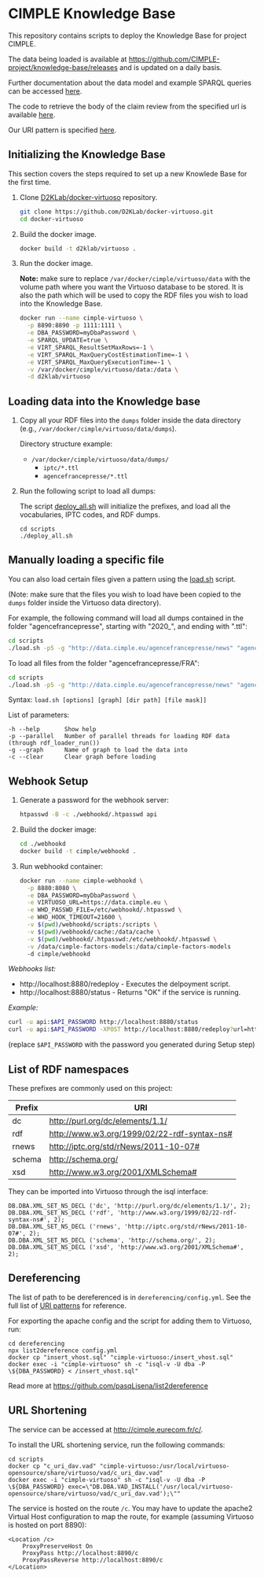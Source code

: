 # CIMPLE Knowledge Base

This repository contains scripts to deploy the Knowledge Base for project CIMPLE.

The data being loaded is available at https://github.com/CIMPLE-project/knowledge-base/releases and is updated on a daily basis.

Further documentation about the data model and example SPARQL queries can be accessed [here](./Documentation.md).

The code to retrieve the body of the claim review from the specified url is available [here](https://github.com/CIMPLE-project/claimreview-text-extractor).

Our URI pattern is specified [here](https://github.com/CIMPLE-project/converter/blob/main/URI-patterns.md).


## Initializing the Knowledge Base

This section covers the steps required to set up a new Knowlede Base for the first time.

1. Clone [D2KLab/docker-virtuoso](https://github.com/D2KLab/docker-virtuoso) repository.

    ```bash
    git clone https://github.com/D2KLab/docker-virtuoso.git
    cd docker-virtuoso
    ```

1. Build the docker image.

    ```bash
    docker build -t d2klab/virtuoso .
    ```

1. Run the docker image.

    **Note:** make sure to replace `/var/docker/cimple/virtuoso/data` with the volume path where you want the Virtuoso database to be stored. It is also the path which will be used to copy the RDF files you wish to load into the Knowledge Base.

    ```bash
    docker run --name cimple-virtuoso \
      -p 8890:8890 -p 1111:1111 \
      -e DBA_PASSWORD=myDbaPassword \
      -e SPARQL_UPDATE=true \
      -e VIRT_SPARQL_ResultSetMaxRows=-1 \
      -e VIRT_SPARQL_MaxQueryCostEstimationTime=-1 \
      -e VIRT_SPARQL_MaxQueryExecutionTime=-1 \
      -v /var/docker/cimple/virtuoso/data:/data \
      -d d2klab/virtuoso
    ```

## Loading data into the Knowledge base

1. Copy all your RDF files into the `dumps` folder inside the data directory (e.g., `/var/docker/cimple/virtuoso/data/dumps`).

    Directory structure example:

    - `/var/docker/cimple/virtuoso/data/dumps/`
      - `iptc/*.ttl`
      - `agencefrancepresse/*.ttl`

2. Run the following script to load all dumps:

    The script [deploy_all.sh](scripts/deploy_all.sh) will initialize the prefixes, and load all the vocabularies, IPTC codes, and RDF dumps.

    ```
    cd scripts
    ./deploy_all.sh
    ```

## Manually loading a specific file

You can also load certain files given a pattern using the [load.sh](scripts/load.sh) script.

(Note: make sure that the files you wish to load have been copied to the `dumps` folder inside the Virtuoso data directory).

For example, the following command will load all dumps contained in the folder "agencefrancepresse", starting with "2020_", and ending with ".ttl":

```bash
cd scripts
./load.sh -p5 -g "http://data.cimple.eu/agencefrancepresse/news" "agencefrancepresse" "2020_*.ttl"
```

To load all files from the folder "agencefrancepresse/FRA":

```bash
cd scripts
./load.sh -p5 -g "http://data.cimple.eu/agencefrancepresse/news" "agencefrancepresse/FRA" "*.*"
```

Syntax: `load.sh [options] [graph] [dir path] [file mask]]`

List of parameters:

```
-h --help       Show help
-p --parallel   Number of parallel threads for loading RDF data (through rdf_loader_run())
-g --graph      Name of graph to load the data into
-c --clear      Clear graph before loading
```

## Webhook Setup

1. Generate a password for the webhook server:

    ```bash
    htpasswd -B -c ./webhookd/.htpasswd api
    ```

1. Build the docker image:

    ```bash
    cd ./webhookd
    docker build -t cimple/webhookd .
    ```

1. Run webhookd container:

    ```bash
    docker run --name cimple-webhookd \
      -p 8880:8080 \
      -e DBA_PASSWORD=myDbaPassword \
      -e VIRTUOSO_URL=https://data.cimple.eu \
      -e WHD_PASSWD_FILE=/etc/webhookd/.htpasswd \
      -e WHD_HOOK_TIMEOUT=21600 \
      -v $(pwd)/webhookd/scripts:/scripts \
      -v $(pwd)/webhookd/cache:/data/cache \
      -v $(pwd)/webhookd/.htpasswd:/etc/webhookd/.htpasswd \
      -v /data/cimple-factors-models:/data/cimple-factors-models
      -d cimple/webhookd
    ```

*Webhooks list:*

* http://localhost:8880/redeploy - Executes the delpoyment script.
* http://localhost:8880/status - Returns "OK" if the service is running.

*Example:*

```bash
curl -u api:$API_PASSWORD http://localhost:8880/status
curl -u api:$API_PASSWORD -XPOST http://localhost:8880/redeploy?url=https%3A%2F%2Fgithub.com%2FMartinoMensio%2Fclaimreview-data%2Freleases%2Ftag%2F2023_08_22
```

(replace `$API_PASSWORD` with the password you generated during Setup step)

## List of RDF namespaces

These prefixes are commonly used on this project:

| Prefix | URI |
| - | - |
| dc | <http://purl.org/dc/elements/1.1/> |
| rdf | <http://www.w3.org/1999/02/22-rdf-syntax-ns#> |
| rnews | <http://iptc.org/std/rNews/2011-10-07#> |
| schema | <http://schema.org/> |
| xsd | <http://www.w3.org/2001/XMLSchema#> |

They can be imported into Virtuoso through the isql interface:

```
DB.DBA.XML_SET_NS_DECL ('dc', 'http://purl.org/dc/elements/1.1/', 2);
DB.DBA.XML_SET_NS_DECL ('rdf', 'http://www.w3.org/1999/02/22-rdf-syntax-ns#', 2);
DB.DBA.XML_SET_NS_DECL ('rnews', 'http://iptc.org/std/rNews/2011-10-07#', 2);
DB.DBA.XML_SET_NS_DECL ('schema', 'http://schema.org/', 2);
DB.DBA.XML_SET_NS_DECL ('xsd', 'http://www.w3.org/2001/XMLSchema#', 2);
```

## Dereferencing

The list of path to be dereferenced is in `dereferencing/config.yml`. See the full list of [URI patterns](URI.patterns.md) for reference.

For exporting the apache config and the script for adding them to Virtuoso, run:

```
cd dereferencing
npx list2dereference config.yml
docker cp "insert_vhost.sql" "cimple-virtuoso:/insert_vhost.sql"
docker exec -i "cimple-virtuoso" sh -c "isql-v -U dba -P \${DBA_PASSWORD} < /insert_vhost.sql"
```

Read more at https://github.com/pasqLisena/list2dereference

## URL Shortening

The service can be accessed at http://cimple.eurecom.fr/c/.

To install the URL shortening service, run the following commands:

```
cd scripts
docker cp "c_uri_dav.vad" "cimple-virtuoso:/usr/local/virtuoso-opensource/share/virtuoso/vad/c_uri_dav.vad"
docker exec -i "cimple-virtuoso" sh -c "isql-v -U dba -P \${DBA_PASSWORD} exec=\"DB.DBA.VAD_INSTALL('/usr/local/virtuoso-opensource/share/virtuoso/vad/c_uri_dav.vad');\""
```

The service is hosted on the route `/c`. You may have to update the apache2 Virtual Host configuration to map the route, for example (assuming Virtuoso is hosted on port 8890):

```
<Location /c>
    ProxyPreserveHost On
    ProxyPass http://localhost:8890/c
    ProxyPassReverse http://localhost:8890/c
</Location>
```
